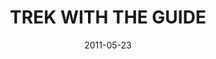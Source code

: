 ---
layout: media
category: media
series: "The Guide"
title: "TREK WITH THE GUIDE"
date: 2011-05-23
description: "Chuck Mingo talks about how to recognize and follow the Holy Spirit's guidance."
video: "https://s3.amazonaws.com/crossroadsvideomessages/theguide01.mp4"
video-poster: "https://www.crossroads.net/uploadedfiles/theguide01_still.jpg"
---